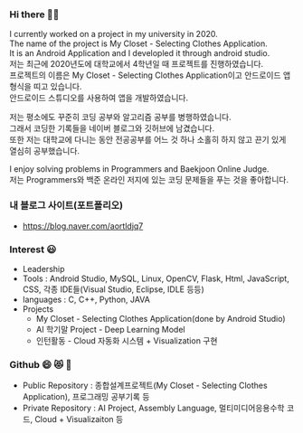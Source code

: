 ### Hi there 👋:smile:
 I currently worked on a project in my university in 2020.  
 The name of the project is My Closet - Selecting Clothes Application.  
 It is an Android Application and I developled it through android studio.  
 저는 최근에 2020년도에 대학교에서 4학년일 때 프로젝트를 진행하였습니다.  
 프로젝트의 이름은 My Closet - Selecting Clothes Application이고 안드로이드 앱 형식을 띠고 있습니다.  
 안드로이드 스튜디오를 사용하여 앱을 개발하였습니다.  

 저는 평소에도 꾸준히 코딩 공부와 알고리즘 공부를 병행하였습니다.  
 그래서 코딩한 기록들을 네이버 블로그와 깃허브에 남겼습니다.  
 또한 저는 대학교에 다니는 동안 전공공부를 어느 것 하나 소홀히 하지 않고 끈기 있게 열심히 공부했습니다.  
 
 I enjoy solving problems in Programmers and Baekjoon Online Judge.  
 저는 Programmers와 백준 온라인 저지에 있는 코딩 문제들을 푸는 것을 좋아합니다. 
 ### 내 블로그 사이트(포트폴리오)
 * https://blog.naver.com/aortldjq7
 ### Interest :smiley:
 * Leadership
 * Tools : Android Studio, MySQL, Linux, OpenCV, Flask, Html, JavaScript, CSS, 각종 IDE들(Visual Studio, Eclipse, IDLE 등등)
 * languages : C, C++, Python, JAVA
 * Projects
    * My Closet - Selecting Clothes Application(done by Android Studio)
    * AI 학기말 Project - Deep Learning Model
    * 인턴활동 - Cloud 자동화 시스템 + Visualization 구현
    
 ### Github 😄 😻 💙
* Public Repository : 종합설계프로젝트(My Closet - Selecting Clothes Application), 프로그래밍 공부기록 등
* Private Repository : AI Project, Assembly Language, 멀티미디어응용수학 코드, Cloud + Visualizaiton 등

 <!--### Subjects 😄 💙
 * 전공과목
 * 1학년 1학기 : 컴퓨터공학개론
 * 1학년 2학기 : C-프로그래밍, 정보시스템개론
 * 2학년 1학기 : 객체지향프로그래밍, 논리회로설계및실험
 * 2학년 2학기 : 데이터통신, 어셈블리언어및실습, 자료구조프로그래밍
 * 3학년 1학기 : 알고리즘분석, 컴퓨터구조, 컴퓨터네트워크, 프로그래밍언어
 * 3학년 2학기 : 기초데이터베이스, 네트워크프로그래밍, 멀티미디어응용수학, 오토마타, 운영체제
 * 4학년 1학기 : 창직종합설계프로젝트1, 네트워크보안, 소프트웨어공학, 시스템프로그래밍, 인공지능
 * 4학년 2학기 : 창직종합설계프로젝트2 -->

 
<!--
**sponge77/sponge77** is a ✨ _special_ ✨ repository because its `README.md` (this file) appears on your GitHub profile.

Here are some ideas to get you started:

- 🔭 I’m currently working on ...
- 🌱 I’m currently learning ...
- 👯 I’m looking to collaborate on ...
- 🤔 I’m looking for help with ...
- 💬 Ask me about ...
- 📫 How to reach me: ...
- 😄 Pronouns: ...
- ⚡ Fun fact: ...
-->
